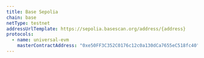 ```yaml
---
title: Base Sepolia
chain: base
netType: testnet
addressUrlTemplate: https://sepolia.basescan.org/address/{address}
protocols:
  - name: universal-evm
    masterContractAddress: "0xe50FF3C352C0176c12c0a130dCa7655eC518fc40"
---
```

